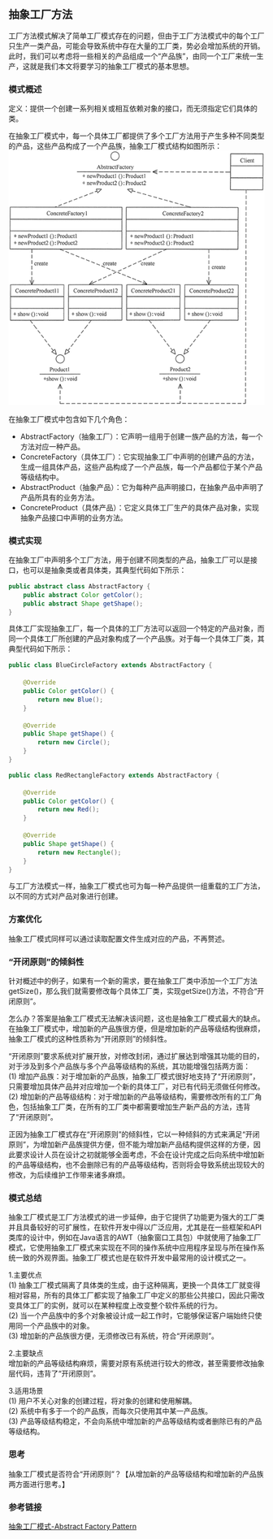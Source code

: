 ## 抽象工厂方法

工厂方法模式解决了简单工厂模式存在的问题，但由于工厂方法模式中的每个工厂只生产一类产品，可能会导致系统中存在大量的工厂类，势必会增加系统的开销。此时，我们可以考虑将一些相关的产品组成一个“产品族”，由同一个工厂来统一生产，这就是我们本文将要学习的抽象工厂模式的基本思想。

### 模式概述

定义：提供一个创建一系列相关或相互依赖对象的接口，而无须指定它们具体的类。

在抽象工厂模式中，每一个具体工厂都提供了多个工厂方法用于产生多种不同类型的产品，这些产品构成了一个产品族，抽象工厂模式结构如图所示：<br/>
![](src/main/resources/image/抽象工厂模式结构图.gif)

在抽象工厂模式中包含如下几个角色：
* AbstractFactory（抽象工厂）：它声明一组用于创建一族产品的方法，每一个方法对应一种产品。
* ConcreteFactory（具体工厂）：它实现抽象工厂中声明的创建产品的方法，生成一组具体产品，这些产品构成了一个产品族，每一个产品都位于某个产品等级结构中。
* AbstractProduct（抽象产品）：它为每种产品声明接口，在抽象产品中声明了产品所具有的业务方法。
* ConcreteProduct（具体产品）：它定义具体工厂生产的具体产品对象，实现抽象产品接口中声明的业务方法。

### 模式实现

在抽象工厂中声明多个工厂方法，用于创建不同类型的产品，抽象工厂可以是接口，也可以是抽象类或者具体类，其典型代码如下所示：

```java
public abstract class AbstractFactory {
    public abstract Color getColor();
    public abstract Shape getShape();
}
```

具体工厂实现抽象工厂，每一个具体的工厂方法可以返回一个特定的产品对象，而同一个具体工厂所创建的产品对象构成了一个产品族。对于每一个具体工厂类，其典型代码如下所示：

```java
public class BlueCircleFactory extends AbstractFactory {

    @Override
    public Color getColor() {
        return new Blue();
    }

    @Override
    public Shape getShape() {
        return new Circle();
    }
}
```

```java
public class RedRectangleFactory extends AbstractFactory {

    @Override
    public Color getColor() {
        return new Red();
    }

    @Override
    public Shape getShape() {
        return new Rectangle();
    }
}
```

与工厂方法模式一样，抽象工厂模式也可为每一种产品提供一组重载的工厂方法，以不同的方式对产品对象进行创建。

### 方案优化

抽象工厂模式同样可以通过读取配置文件生成对应的产品，不再赘述。

### “开闭原则”的倾斜性

针对概述中的例子，如果有一个新的需求，要在抽象工厂类中添加一个工厂方法getSize()，那么我们就需要修改每个具体工厂类，实现getSize()方法，不符合“开闭原则”。

怎么办？答案是抽象工厂模式无法解决该问题，这也是抽象工厂模式最大的缺点。在抽象工厂模式中，增加新的产品族很方便，但是增加新的产品等级结构很麻烦，抽象工厂模式的这种性质称为“开闭原则”的倾斜性。

“开闭原则”要求系统对扩展开放，对修改封闭，通过扩展达到增强其功能的目的，对于涉及到多个产品族与多个产品等级结构的系统，其功能增强包括两方面：<br/>
(1) 增加产品族：对于增加新的产品族，抽象工厂模式很好地支持了“开闭原则”，只需要增加具体产品并对应增加一个新的具体工厂，对已有代码无须做任何修改。<br/>
(2) 增加新的产品等级结构：对于增加新的产品等级结构，需要修改所有的工厂角色，包括抽象工厂类，在所有的工厂类中都需要增加生产新产品的方法，违背了“开闭原则”。

正因为抽象工厂模式存在“开闭原则”的倾斜性，它以一种倾斜的方式来满足“开闭原则”，为增加新产品族提供方便，但不能为增加新产品结构提供这样的方便，因此要求设计人员在设计之初就能够全面考虑，不会在设计完成之后向系统中增加新的产品等级结构，也不会删除已有的产品等级结构，否则将会导致系统出现较大的修改，为后续维护工作带来诸多麻烦。


### 模式总结

抽象工厂模式是工厂方法模式的进一步延伸，由于它提供了功能更为强大的工厂类并且具备较好的可扩展性，在软件开发中得以广泛应用，尤其是在一些框架和API类库的设计中，例如在Java语言的AWT（抽象窗口工具包）中就使用了抽象工厂模式，它使用抽象工厂模式来实现在不同的操作系统中应用程序呈现与所在操作系统一致的外观界面。抽象工厂模式也是在软件开发中最常用的设计模式之一。

1.主要优点<br/>
(1) 抽象工厂模式隔离了具体类的生成，由于这种隔离，更换一个具体工厂就变得相对容易，所有的具体工厂都实现了抽象工厂中定义的那些公共接口，因此只需改变具体工厂的实例，就可以在某种程度上改变整个软件系统的行为。<br/>
(2) 当一个产品族中的多个对象被设计成一起工作时，它能够保证客户端始终只使用同一个产品族中的对象。<br/>
(3) 增加新的产品族很方便，无须修改已有系统，符合“开闭原则”。

2.主要缺点<br/>
增加新的产品等级结构麻烦，需要对原有系统进行较大的修改，甚至需要修改抽象层代码，违背了“开闭原则”。

3.适用场景<br/>
(1) 用户不关心对象的创建过程，将对象的创建和使用解耦。<br/>
(2) 系统中有多于一个的产品族，而每次只使用其中某一产品族。<br/>
(3) 产品等级结构稳定，不会向系统中增加新的产品等级结构或者删除已有的产品等级结构。

### 思考
抽象工厂模式是否符合“开闭原则”？【从增加新的产品等级结构和增加新的产品族两方面进行思考。】

### 参考链接
[抽象工厂模式-Abstract Factory Pattern](https://gof.quanke.name/%E6%8A%BD%E8%B1%A1%E5%B7%A5%E5%8E%82%E6%A8%A1%E5%BC%8F-Abstract%20%20Factory%20Pattern.html)